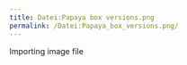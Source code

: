 ```yaml
---
title: Datei:Papaya box versions.png
permalink: /Datei:Papaya_box_versions.png/
---
```


Importing image file